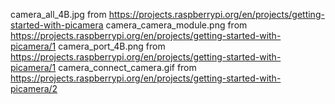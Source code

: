 camera_all_4B.jpg from https://projects.raspberrypi.org/en/projects/getting-started-with-picamera
camera_camera_module.png from https://projects.raspberrypi.org/en/projects/getting-started-with-picamera/1
camera_port_4B.png from https://projects.raspberrypi.org/en/projects/getting-started-with-picamera/1
camera_connect_camera.gif from https://projects.raspberrypi.org/en/projects/getting-started-with-picamera/2

